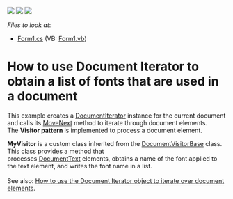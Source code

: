 <!-- default badges list -->
![](https://img.shields.io/endpoint?url=https://codecentral.devexpress.com/api/v1/VersionRange/128611422/16.1.4%2B)
[![](https://img.shields.io/badge/Open_in_DevExpress_Support_Center-FF7200?style=flat-square&logo=DevExpress&logoColor=white)](https://supportcenter.devexpress.com/ticket/details/T438475)
[![](https://img.shields.io/badge/📖_How_to_use_DevExpress_Examples-e9f6fc?style=flat-square)](https://docs.devexpress.com/GeneralInformation/403183)
<!-- default badges end -->
<!-- default file list -->
*Files to look at*:

* [Form1.cs](./CS/Form1.cs) (VB: [Form1.vb](./VB/Form1.vb))
<!-- default file list end -->
# How to use Document Iterator to obtain a list of fonts that are used in a document


<p>This example creates a <a href="http://help.devexpress.com/#CoreLibraries/clsDevExpressXtraRichEditAPINativeDocumentIteratortopic">DocumentIterator</a> instance for the current document and calls its <a href="http://help.devexpress.com/#CoreLibraries/DevExpressXtraRichEditAPINativeDocumentIterator_MoveNexttopic">MoveNext</a> method to iterate through document elements. The <strong>Visitor pattern </strong>is implemented to process a document element. </p>
<p><strong>MyVisitor </strong>is a custom class inherited from the <a href="https://documentation.devexpress.com/CoreLibraries/DevExpress.XtraRichEdit.API.Native.DocumentVisitorBase.class">DocumentVisitorBase</a> class. This class provides a method that processes <a href="http://help.devexpress.com/#CoreLibraries/clsDevExpressXtraRichEditAPINativeDocumentTexttopic">DocumentText</a> elements, obtains a name of the font applied to the text element, and writes the font name in a list. <br><br>See also: <a href="https://www.devexpress.com/Support/Center/Example/Details/T384347">How to use the Document Iterator object to iterate over document elements</a>.</p>
